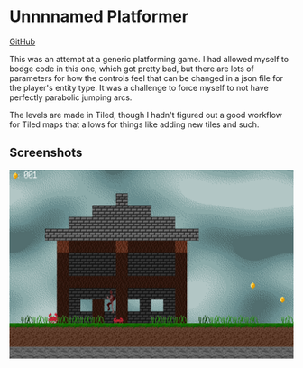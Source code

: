 # Unnnnamed Platformer

[GitHub](https://github.com/wolfboyft/unnnnamedPlatformer)

This was an attempt at a generic platforming game.
I had allowed myself to bodge code in this one, which got pretty bad, but there are lots of parameters for how the controls feel that can be changed in a json file for the player's entity type.
It was a challenge to force myself to not have perfectly parabolic jumping arcs.

The levels are made in Tiled, though I hadn't figured out a good workflow for Tiled maps that allows for things like adding new tiles and such.

## Screenshots

<img src="../../images/unnnnamedplatformer_screenshot.png?raw=true">
